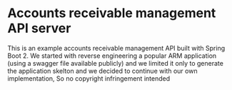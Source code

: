 # Accounts receivable management API server
This is an example accounts receivable management API built with Spring Boot 2. We started with reverse engineering a popular ARM application (using a swagger file available publicly) and we limited it only to  generate the application skelton and  we decided to continue with our own implementation, So no copyright infringement intended 

